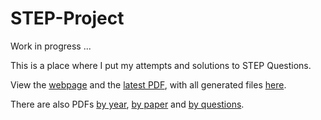 # STEP-Project

Work in progress ...

This is a place where I put my attempts and solutions to STEP Questions.

View the [webpage](https://step.easonshao.com/) and the [latest PDF](https://step.easonshao.com/latest.pdf), with all generated files [here](https://step.easonshao.com/generated/pdf).

There are also PDFs [by year](https://step.easonshao.com/generated/pdf/years), [by paper](https://step.easonshao.com/generated/pdf/papers) and [by questions](https://step.easonshao.com/generated/pdf/questions).
